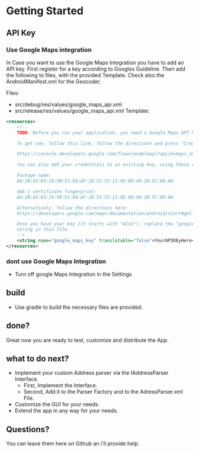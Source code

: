 # Getting Started
## API Key
### Use Google Maps integration
In Case you want to use the Google Maps Integration you have to add an API key. First
register for a key according to Googles Guideline. Then add the following to files, with the
provided Template.
Check also the AndroidManifest.xml for the Geocoder.

Files:
 * src/debug/res/values/google_maps_api.xml
 * src/release/res/values/google_maps_api.xml
Template:
```xml
<resources> 
    <!--
    TODO: Before you run your application, you need a Google Maps API key.

    To get one, follow this link, follow the directions and press "Create" at the end:

    https://console.developers.google.com/flows/enableapi?apiid=maps_android_backend&keyType=CLIENT_SIDE_ANDROID&r=A4:2B:45:63:19:5B:51:EA:AF:18:53:53:11:9E:88:48:2B:5C:68:AA%3Bcom.linusba.mysmsalert.app.mapintegration

    You can also add your credentials to an existing key, using these values:

    Package name:
    A4:2B:45:63:19:5B:51:EA:AF:18:53:53:11:9E:88:48:2B:5C:68:AA

    SHA-1 certificate fingerprint:
    A4:2B:45:63:19:5B:51:EA:AF:18:53:53:11:9E:88:48:2B:5C:68:AA

    Alternatively, follow the directions here:
    https://developers.google.com/maps/documentation/android/start#get-key

    Once you have your key (it starts with "AIza"), replace the "google_maps_key"
    string in this file.
    -->
    <string name="google_maps_key" translatable="false">YourAPIKEyHere</string>
</resources>
```
### dont use Google Maps Integration
 * Turn off google Maps Integration in the Settings
## build
 * Use gradle to build the necessary files are provided.

## done?
Great now you are ready to test, customize and distribute the App.

## what to do next?
 * Implement your custom Address parser via the IAddressParser Interface.
    * First, Implement the Interface.
    * Second, Add it to the Parser Factory and to the AdressParser.xml File.
 * Customize the GUI for your needs.
 * Extend the app in any way for your needs.
 
## Questions?
You can leave them here on Github an i'll provide help.